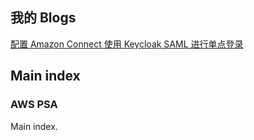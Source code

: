 
## 我的 Blogs


[配置 Amazon Connect 使用 Keycloak SAML 进行单点登录]('' "配置 Amazon Connect 使用 Keycloak SAML 进行单点登录")



## Main index

### AWS PSA


Main index.